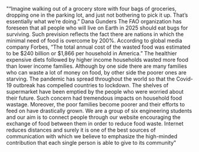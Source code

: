 "“Imagine walking out of a grocery store with four bags of groceries, dropping one in the
parking lot, and just not bothering to pick it up. That’s essentially what we’re doing.”
Dana Gunders
The FAO organization has foreseen that all people who will live on Earth in 2025 should eat
bugs for surviving. Such prevision reflects the fact there are nations in which the minimal need
of food is overcome by 200%. According to global media company Forbes, “The total annual
cost of the wasted food was estimated to be $240 billion or $1,866 per household in America.”
The healthier expensive diets followed by higher income households wasted more food than
lower income families. Although by one side there are many families who can waste a lot of
money on food, by other side the poorer ones are starving.
The pandemic has spread throughout the world so that the Covid-19 outbreak has compelled
countries to lockdown. The shelves of supermarket have been emptied by the people who were
worried about their future. Such concern had tremendous impacts on household food wastage.
Moreover, the poor families become poorer and their efforts to feed on have drastically grown.
We are a group of six engineering students and our aim is to connect people through our website
encouraging the exchange of food between them in order to reduce food waste.
Internet reduces distances and surely it is one of the best sources of communication with which
we believe to emphasize the high-minded contribution that each single person is able to give to
its community" 

